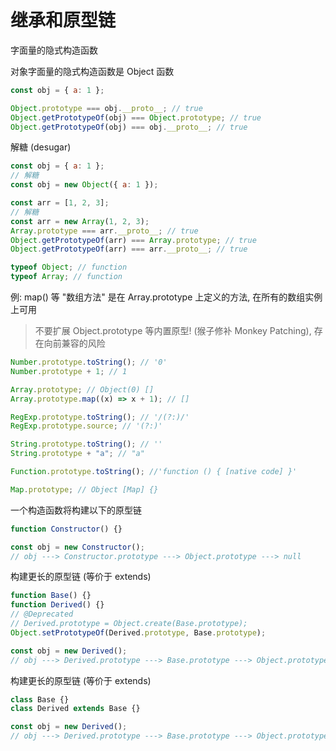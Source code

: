 # 继承和原型链

字面量的隐式构造函数

对象字面量的隐式构造函数是 Object 函数

```js
const obj = { a: 1 };

Object.prototype === obj.__proto__; // true
Object.getPrototypeOf(obj) === Object.prototype; // true
Object.getPrototypeOf(obj) === obj.__proto__; // true
```

解糖 (desugar)

```js
const obj = { a: 1 };
// 解糖
const obj = new Object({ a: 1 });

const arr = [1, 2, 3];
// 解糖
const arr = new Array(1, 2, 3);
Array.prototype === arr.__proto__; // true
Object.getPrototypeOf(arr) === Array.prototype; // true
Object.getPrototypeOf(arr) === arr.__proto__; // true

typeof Object; // function
typeof Array; // function
```

例: map() 等 "数组方法" 是在 Array.prototype 上定义的方法, 在所有的数组实例上可用

> 不要扩展 Object.prototype 等内置原型! (猴子修补 Monkey Patching), 存在向前兼容的风险

```js
Number.prototype.toString(); // '0'
Number.prototype + 1; // 1

Array.prototype; // Object(0) []
Array.prototype.map((x) => x + 1); // []

RegExp.prototype.toString(); // '/(?:)/'
RegExp.prototype.source; // '(?:)'

String.prototype.toString(); // ''
String.prototype + "a"; // "a"

Function.prototype.toString(); //'function () { [native code] }'

Map.prototype; // Object [Map] {}
```

一个构造函数将构建以下的原型链

```js
function Constructor() {}

const obj = new Constructor();
// obj ---> Constructor.prototype ---> Object.prototype ---> null
```

构建更长的原型链 (等价于 extends)

```js
function Base() {}
function Derived() {}
// @Deprecated
// Derived.prototype = Object.create(Base.prototype);
Object.setPrototypeOf(Derived.prototype, Base.prototype);

const obj = new Derived();
// obj ---> Derived.prototype ---> Base.prototype ---> Object.prototype ---> null
```

构建更长的原型链 (等价于 extends)

```js
class Base {}
class Derived extends Base {}

const obj = new Derived();
// obj ---> Derived.prototype ---> Base.prototype ---> Object.prototype ---> null
```
